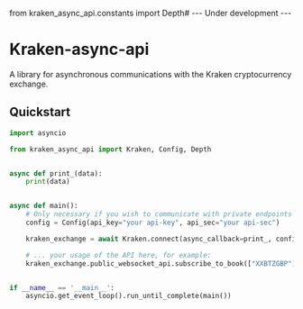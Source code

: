 from kraken_async_api.constants import Depth# --- Under development ---

# Kraken-async-api

A library for asynchronous communications with the Kraken cryptocurrency exchange.

## Quickstart

```python
import asyncio

from kraken_async_api import Kraken, Config, Depth


async def print_(data):
    print(data)


async def main():
    # Only necessary if you wish to communicate with private endpoints
    config = Config(api_key="your api-key", api_sec="your api-sec")

    kraken_exchange = await Kraken.connect(async_callback=print_, config=config)

    # ... your usage of the API here, for example:
    kraken_exchange.public_websocket_api.subscribe_to_book(["XXBTZGBP"], Depth.D25)


if __name__ == '__main__':
    asyncio.get_event_loop().run_until_complete(main())

```
